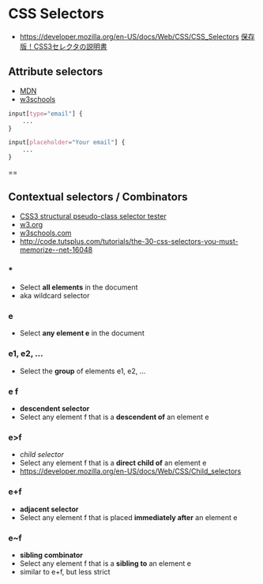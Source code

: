 # CSS Selectors
- https://developer.mozilla.org/en-US/docs/Web/CSS/CSS_Selectors
[保存版！CSS3セレクタの説明書](http://weboook.blog22.fc2.com/blog-entry-287.html)

## Attribute selectors

- [MDN](https://developer.mozilla.org/en-US/docs/Web/CSS/Attribute_selectors)
- [w3schools](http://www.w3schools.com/css/css_attribute_selectors.asp)


```css
input[type="email"] {
    ...
}

input[placeholder="Your email"] {
    ...
}
```

==

## Contextual selectors / Combinators

- [CSS3 structural pseudo-class selector tester](http://lea.verou.me/demos/nth.html)
- [w3.org](http://www.w3.org/TR/CSS21/selector.html%23id-selectors)
- [w3schools.com](http://www.w3schools.com/cssref/css_selectors.asp)
- http://code.tutsplus.com/tutorials/the-30-css-selectors-you-must-memorize--net-16048

### *
- Select **all elements** in the document
- aka wildcard selector

### e
- Select **any element e** in the document

### e1, e2, ...
- Select the **group** of elements e1, e2, ...

### e f
- **descendent selector**
- Select any element f that is a **descendent of** an element e

### e>f
- *child selector*
- Select any element f that is a **direct child of** an element e
- https://developer.mozilla.org/en-US/docs/Web/CSS/Child_selectors

### e+f
- **adjacent selector**
- Select any element f that is placed **immediately after** an element e

### e~f
- **sibling combinator**
- Select any element f that is a **sibling to** an element e
- similar to e+f, but less strict
